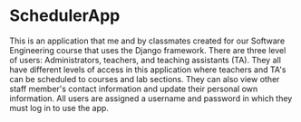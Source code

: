 ﻿# SchedulerApp
This is an application that me and by classmates created for our Software Engineering
course that uses the Django framework. There are three level of users: Administrators,
teachers, and teaching assistants (TA). They all have different levels of access in this 
application where teachers and TA's can be scheduled to courses and lab sections. They
can also view other staff member's contact information and update their personal own
information. All users are assigned a username and password in which they must log in
to use the app. 
